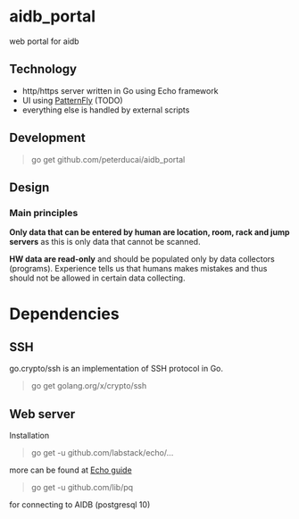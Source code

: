 # aidb_portal

web portal for aidb

## Technology

* http/https server written in Go using Echo framework
* UI using [PatternFly](http://www.patternfly.org) (TODO)
* everything else is handled by external scripts


## Development

> go get github.com/peterducai/aidb_portal

## Design

### Main principles

**Only data that can be entered by human are location, room, rack and jump servers** as this is only data that cannot be scanned.

**HW data are read-only** and should be populated only by data collectors (programs). Experience tells us that humans makes mistakes and thus should not be allowed in certain data collecting.

# Dependencies

## SSH

go.crypto/ssh is an implementation of SSH protocol in Go.

> go get golang.org/x/crypto/ssh

## Web server

Installation

>  go get -u github.com/labstack/echo/...

more can be found at [Echo guide](https://echo.labstack.com/guide)

> go get -u github.com/lib/pq

for connecting to AIDB (postgresql 10)